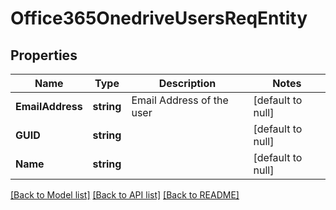 # Office365OnedriveUsersReqEntity

## Properties
Name | Type | Description | Notes
------------ | ------------- | ------------- | -------------
**EmailAddress** | **string** | Email Address of the user | [default to null]
**GUID** | **string** |  | [default to null]
**Name** | **string** |  | [default to null]

[[Back to Model list]](../README.md#documentation-for-models) [[Back to API list]](../README.md#documentation-for-api-endpoints) [[Back to README]](../README.md)

